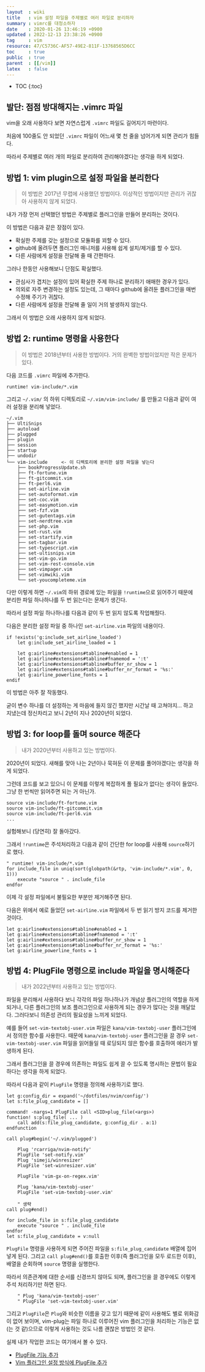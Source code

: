 ```yaml
---
layout  : wiki
title   : vim 설정 파일을 주제별로 여러 파일로 분리하자
summary : vimrc를 대청소하자
date    : 2020-01-26 13:46:19 +0900
updated : 2022-12-13 23:38:26 +0900
tag     : vim
resource: 47/C5736C-AF57-49E2-811F-13768565D6CC
toc     : true
public  : true
parent  : [[/vim]]
latex   : false
---
```

* TOC
{:toc}

## 발단: 점점 방대해지는 .vimrc 파일

vim을 오래 사용하다 보면 자연스럽게 `.vimrc` 파일도 길어지기 마련이다.

처음에 100줄도 안 되었던 `.vimrc` 파일이 어느새 몇 천 줄을 넘어가게 되면 관리가 힘들다.

따라서 주제별로 여러 개의 파일로 분리하여 관리해야겠다는 생각을 하게 되었다.

## 방법 1: vim plugin으로 설정 파일을 분리한다

> 이 방법은 2017년 무렵에 사용했던 방법이다. 이상적인 방법이지만 관리가 귀찮아 사용하지 않게 되었다.

내가 가장 먼저 선택했던 방법은 주제별로 플러그인을 만들어 분리하는 것이다.

이 방법은 다음과 같은 장점이 있다.

* 확실한 주제를 갖는 설정으로 모듈화를 꾀할 수 있다.
* github에 올려두면 플러그인 매니저를 사용해 쉽게 설치/제거를 할 수 있다.
* 다른 사람에게 설정을 전달해 줄 때 간편하다.

그러나 한동안 사용해보니 단점도 확실했다.

* 관심사가 겹치는 설정이 있어 확실한 주제 하나로 분리하기 애매한 경우가 있다.
* 의외로 자주 변경하는 설정도 있는데, 그 때마다 github에 올려둔 플러그인을 매번 수정해 주기가 귀찮다.
* 다른 사람에게 설정을 전달해 줄 일이 거의 발생하지 않는다.

그래서 이 방법은 오래 사용하지 않게 되었다.

## 방법 2: runtime 명령을 사용한다

> 이 방법은 2018년부터 사용한 방법이다. 거의 완벽한 방법이었지만 작은 문제가 있다.

다음 코드를 `.vimrc` 파일에 추가한다.

```viml
runtime! vim-include/*.vim
```

그리고 `~/.vim/` 의 하위 디렉토리로 `~/.vim/vim-include/` 를 만들고 다음과 같이 여러 설정을 분리해 넣었다.

```text
~/.vim
├── UltiSnips
├── autoload
├── plugged
├── plugin
├── session
├── startup
├── undodir
└── vim-include     <- 이 디렉토리에 분리한 설정 파일을 넣는다
    ├── bookProgressUpdate.sh
    ├── ft-fortune.vim
    ├── ft-gitcommit.vim
    ├── ft-perl6.vim
    ├── set-airline.vim
    ├── set-autoformat.vim
    ├── set-coc.vim
    ├── set-easymotion.vim
    ├── set-fzf.vim
    ├── set-gutentags.vim
    ├── set-nerdtree.vim
    ├── set-php.vim
    ├── set-rust.vim
    ├── set-startify.vim
    ├── set-tagbar.vim
    ├── set-typescript.vim
    ├── set-ultisnips.vim
    ├── set-vim-go.vim
    ├── set-vim-rest-console.vim
    ├── set-vimpager.vim
    ├── set-vimwiki.vim
    └── set-youcompleteme.vim
```

다만 이렇게 하면 `~/.vim`의 하위 경로에 있는 파일을 `!runtime`으로 읽어주기 때문에 분리한 파일 하나하나를 두 번 읽는다는 문제가 생긴다.

따라서 설정 파일 하나하나를 다음과 같이 두 번 읽지 않도록 작업해줬다.

다음은 분리한 설정 파일 중 하나인 `set-airline.vim` 파일의 내용이다.

```viml
if !exists('g:include_set_airline_loaded')
    let g:include_set_airline_loaded = 1

    let g:airline#extensions#tabline#enabled = 1
    let g:airline#extensions#tabline#fnamemod = ':t'
    let g:airline#extensions#tabline#buffer_nr_show = 1
    let g:airline#extensions#tabline#buffer_nr_format = '%s:'
    let g:airline_powerline_fonts = 1
endif
```

이 방법은 아주 잘 작동했다.

굳이 변수 하나를 더 설정하는 게 마음에 들지 않긴 했지만 시간날 때 고쳐야지... 하고 지냈는데 정신차리고 보니 2년이 지나 2020년이 되었다.

## 방법 3: for loop를 돌며 source 해준다

> 내가 2020년부터 사용하고 있는 방법이다.

2020년이 되었다. 새해를 맞아 나는 2년이나 묵혀둔 이 문제를 풀어야겠다는 생각을 하게 되었다.

그런데 코드를 보고 있으니 이 문제를 이렇게 복잡하게 풀 필요가 없다는 생각이 들었다. 그냥 한 번씩만 읽어주면 되는 거 아닌가.

```viml
source vim-include/ft-fortune.vim
source vim-include/ft-gitcommit.vim
source vim-include/ft-perl6.vim
...
```

실험해보니 (당연히) 잘 돌아갔다.

그래서 `!runtime`은 주석처리하고 다음과 같이 간단한 for loop를 사용해 `source`하기로 했다.

```viml
" runtime! vim-include/*.vim
for include_file in uniq(sort(globpath(&rtp, 'vim-include/*.vim', 0, 1)))
    execute "source " . include_file
endfor
```

이제 각 설정 파일에서 불필요한 부분만 제거해주면 된다.

다음은 위에서 예로 들었던 `set-airline.vim` 파일에서 두 번 읽기 방지 코드를 제거한 것이다.

```viml
let g:airline#extensions#tabline#enabled = 1
let g:airline#extensions#tabline#fnamemod = ':t'
let g:airline#extensions#tabline#buffer_nr_show = 1
let g:airline#extensions#tabline#buffer_nr_format = '%s:'
let g:airline_powerline_fonts = 1
```

## 방법 4: PlugFile 명령으로 include 파일을 명시해준다

> 내가 2022년부터 사용하고 있는 방법이다.

파일을 분리해서 사용하다 보니 각각의 파일 하나하나가 개념상 플러그인의 역할을 하게 되거나,
다른 플러그인의 보조 플러그인으로 사용하게 되는 경우가 많다는 것을 깨달았다.
그러다보니 의존성 관리의 필요성을 느끼게 되었다.

예를 들어 `set-vim-textobj-user.vim` 파일은 `kana/vim-textobj-user` 플러그인에서 정의한 함수를 사용한다.
때문에 `kana/vim-textobj-user` 플러그인을 끌 경우 `set-vim-textobj-user.vim` 파일을 읽어들일 때 로딩되지 않은 함수를 호출하여 에러가 발생하게 된다.

그래서 플러그인을 끌 경우에 의존하는 파일도 쉽게 끌 수 있도록 명시하는 문법이 필요하다는 생각을 하게 되었다.

따라서 다음과 같이 `PlugFile` 명령을 정의해 사용하기로 했다.

```viml
let g:config_dir = expand('~/dotfiles/nvim/config/')
let s:file_plug_candidate = []

command! -nargs=1 PlugFile call <SID>plug_file(<args>)
function! s:plug_file( ... )
    call add(s:file_plug_candidate, g:config_dir . a:1)
endfunction

call plug#begin('~/.vim/plugged')

    Plug 'rcarriga/nvim-notify'
    PlugFile 'set-notify.vim'
    Plug 'simeji/winresizer'
    PlugFile 'set-winresizer.vim'

    PlugFile 'vim-gx-on-regex.vim'

    Plug 'kana/vim-textobj-user'
    PlugFile 'set-vim-textobj-user.vim'

    " 생략
call plug#end()

for include_file in s:file_plug_candidate
    execute "source " . include_file
endfor
let s:file_plug_candidate = v:null
```

`PlugFile` 명령을 사용하게 되면 주어진 파일을 `s:file_plug_candidate` 배열에 집어넣게 된다.
그리고 `call plug#end()`를 호출한 이후(즉 플러그인을 모두 로드한 이후), 배열을 순회하며 `source` 명령을 실행한다.

따라서 의존관계에 대한 순서를 신경쓰지 않아도 되며, 플러그인을 끌 경우에도 이렇게 주석 처리하기만 하면 된다.

```
    " Plug 'kana/vim-textobj-user'
    " PlugFile 'set-vim-textobj-user.vim'
```

그리고 `PlugFile`은 `Plug`와 비슷한 이름을 갖고 있기 때문에 같이 사용해도 별로 위화감이 없어 보이며,
vim-plug는 파일 하나로 이루어진 vim 플러그인을 처리하는 기능은 없(는 것 같)으므로 이렇게 사용하는 것도 나름 괜찮은 방법인 것 같다.

실제 내가 작업한 코드는 여기에서 볼 수 있다.

- [PlugFile 기능 추가]( https://github.com/johngrib/dotfiles/commit/9689020a97249d98be0a42fae5593c7832cc8de7 )
- [Vim 플러그인 설정 방식에 PlugFile 추가]( https://github.com/johngrib/dotfiles/commit/ecf130149d81a3e7e0f784adbb74abb7f2f01d99 )

